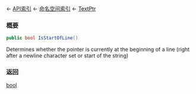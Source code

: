 ← [API索引](Api-Index) ← [命名空间索引](Namespace-Index) ← [TextPtr](VRage.Game.ModAPI.Ingame.Utilities.TextPtr)

### 概要

```csharp
public bool IsStartOfLine()
```

Determines whether the pointer is currently at the beginning of a line (right after a newline character set or start of the string)

### 返回

[bool](https://docs.microsoft.com/en-us/dotnet/api/System.Boolean?view=netframework-4.6)



